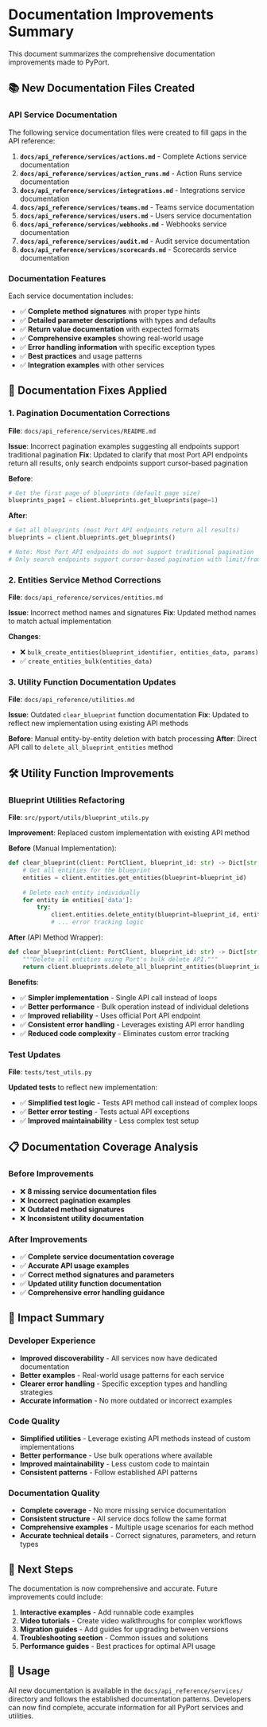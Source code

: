 # Documentation Improvements Summary

This document summarizes the comprehensive documentation improvements made to PyPort.

## 📚 **New Documentation Files Created**

### API Service Documentation
The following service documentation files were created to fill gaps in the API reference:

1. **`docs/api_reference/services/actions.md`** - Complete Actions service documentation
2. **`docs/api_reference/services/action_runs.md`** - Action Runs service documentation  
3. **`docs/api_reference/services/integrations.md`** - Integrations service documentation
4. **`docs/api_reference/services/teams.md`** - Teams service documentation
5. **`docs/api_reference/services/users.md`** - Users service documentation
6. **`docs/api_reference/services/webhooks.md`** - Webhooks service documentation
7. **`docs/api_reference/services/audit.md`** - Audit service documentation
8. **`docs/api_reference/services/scorecards.md`** - Scorecards service documentation

### Documentation Features
Each service documentation includes:
- ✅ **Complete method signatures** with proper type hints
- ✅ **Detailed parameter descriptions** with types and defaults
- ✅ **Return value documentation** with expected formats
- ✅ **Comprehensive examples** showing real-world usage
- ✅ **Error handling information** with specific exception types
- ✅ **Best practices** and usage patterns
- ✅ **Integration examples** with other services

## 🔧 **Documentation Fixes Applied**

### 1. Pagination Documentation Corrections
**File**: `docs/api_reference/services/README.md`

**Issue**: Incorrect pagination examples suggesting all endpoints support traditional pagination
**Fix**: Updated to clarify that most Port API endpoints return all results, only search endpoints support cursor-based pagination

**Before**:
```python
# Get the first page of blueprints (default page size)
blueprints_page1 = client.blueprints.get_blueprints(page=1)
```

**After**:
```python
# Get all blueprints (most Port API endpoints return all results)
blueprints = client.blueprints.get_blueprints()

# Note: Most Port API endpoints do not support traditional pagination
# Only search endpoints support cursor-based pagination with limit/from parameters
```

### 2. Entities Service Method Corrections
**File**: `docs/api_reference/services/entities.md`

**Issue**: Incorrect method names and signatures
**Fix**: Updated method names to match actual implementation

**Changes**:
- ❌ `bulk_create_entities(blueprint_identifier, entities_data, params)` 
- ✅ `create_entities_bulk(entities_data)`

### 3. Utility Function Documentation Updates
**File**: `docs/api_reference/utilities.md`

**Issue**: Outdated `clear_blueprint` function documentation
**Fix**: Updated to reflect new implementation using existing API methods

**Before**: Manual entity-by-entity deletion with batch processing
**After**: Direct API call to `delete_all_blueprint_entities` method

## 🛠 **Utility Function Improvements**

### Blueprint Utilities Refactoring
**File**: `src/pyport/utils/blueprint_utils.py`

**Improvement**: Replaced custom implementation with existing API method

**Before** (Manual Implementation):
```python
def clear_blueprint(client: PortClient, blueprint_id: str) -> Dict[str, Any]:
    # Get all entities for the blueprint
    entities = client.entities.get_entities(blueprint=blueprint_id)
    
    # Delete each entity individually
    for entity in entities['data']:
        try:
            client.entities.delete_entity(blueprint=blueprint_id, entity=entity['identifier'])
            # ... error tracking logic
```

**After** (API Method Wrapper):
```python
def clear_blueprint(client: PortClient, blueprint_id: str) -> Dict[str, Any]:
    """Delete all entities using Port's bulk delete API."""
    return client.blueprints.delete_all_blueprint_entities(blueprint_id)
```

**Benefits**:
- ✅ **Simpler implementation** - Single API call instead of loops
- ✅ **Better performance** - Bulk operation instead of individual deletions
- ✅ **Improved reliability** - Uses official Port API endpoint
- ✅ **Consistent error handling** - Leverages existing API error handling
- ✅ **Reduced code complexity** - Eliminates custom error tracking

### Test Updates
**File**: `tests/test_utils.py`

**Updated tests** to reflect new implementation:
- ✅ **Simplified test logic** - Tests API method call instead of complex loops
- ✅ **Better error testing** - Tests actual API exceptions
- ✅ **Improved maintainability** - Less complex test setup

## 📋 **Documentation Coverage Analysis**

### Before Improvements
- ❌ **8 missing service documentation files**
- ❌ **Incorrect pagination examples**
- ❌ **Outdated method signatures**
- ❌ **Inconsistent utility documentation**

### After Improvements  
- ✅ **Complete service documentation coverage**
- ✅ **Accurate API usage examples**
- ✅ **Correct method signatures and parameters**
- ✅ **Updated utility function documentation**
- ✅ **Comprehensive error handling guidance**

## 🎯 **Impact Summary**

### Developer Experience
- **Improved discoverability** - All services now have dedicated documentation
- **Better examples** - Real-world usage patterns for each service
- **Clearer error handling** - Specific exception types and handling strategies
- **Accurate information** - No more outdated or incorrect examples

### Code Quality
- **Simplified utilities** - Leverage existing API methods instead of custom implementations
- **Better performance** - Use bulk operations where available
- **Improved maintainability** - Less custom code to maintain
- **Consistent patterns** - Follow established API patterns

### Documentation Quality
- **Complete coverage** - No more missing service documentation
- **Consistent structure** - All service docs follow the same format
- **Comprehensive examples** - Multiple usage scenarios for each method
- **Accurate technical details** - Correct signatures, parameters, and return types

## 🚀 **Next Steps**

The documentation is now comprehensive and accurate. Future improvements could include:

1. **Interactive examples** - Add runnable code examples
2. **Video tutorials** - Create video walkthroughs for complex workflows
3. **Migration guides** - Add guides for upgrading between versions
4. **Troubleshooting section** - Common issues and solutions
5. **Performance guides** - Best practices for optimal API usage

## 📖 **Usage**

All new documentation is available in the `docs/api_reference/services/` directory and follows the established documentation patterns. Developers can now find complete, accurate information for all PyPort services and utilities.
